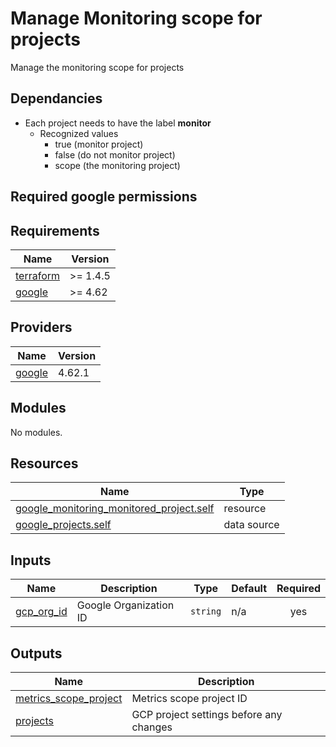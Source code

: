 # Manage Monitoring scope for projects

Manage the monitoring scope for projects

## Dependancies

- Each project needs to have the label **monitor**
  - Recognized values
    - true  (monitor project)
    - false (do not monitor project)
    - scope (the monitoring project)

## Required google permissions


<!-- BEGINNING OF PRE-COMMIT-TERRAFORM DOCS HOOK -->
## Requirements

| Name | Version |
|------|---------|
| <a name="requirement_terraform"></a> [terraform](#requirement\_terraform) | >= 1.4.5 |
| <a name="requirement_google"></a> [google](#requirement\_google) | >= 4.62 |

## Providers

| Name | Version |
|------|---------|
| <a name="provider_google"></a> [google](#provider\_google) | 4.62.1 |

## Modules

No modules.

## Resources

| Name | Type |
|------|------|
| [google_monitoring_monitored_project.self](https://registry.terraform.io/providers/hashicorp/google/latest/docs/resources/monitoring_monitored_project) | resource |
| [google_projects.self](https://registry.terraform.io/providers/hashicorp/google/latest/docs/data-sources/projects) | data source |

## Inputs

| Name | Description | Type | Default | Required |
|------|-------------|------|---------|:--------:|
| <a name="input_gcp_org_id"></a> [gcp\_org\_id](#input\_gcp\_org\_id) | Google Organization ID | `string` | n/a | yes |

## Outputs

| Name | Description |
|------|-------------|
| <a name="output_metrics_scope_project"></a> [metrics\_scope\_project](#output\_metrics\_scope\_project) | Metrics scope project ID |
| <a name="output_projects"></a> [projects](#output\_projects) | GCP project settings before any changes |
<!-- END OF PRE-COMMIT-TERRAFORM DOCS HOOK -->
